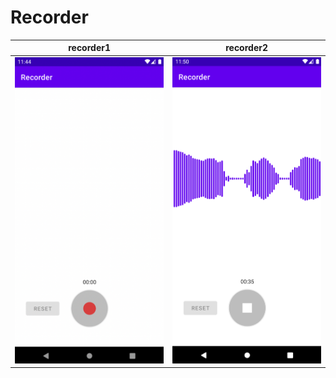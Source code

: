 # Recorder
recorder1             |  recorder2
:-------------------------:|:-------------------------:
![recorder1](https://raw.githubusercontent.com/yeontan0826/Android-Practice/main/Recorder/screenshot/recorder1.png)  |  ![recorder2](https://raw.githubusercontent.com/yeontan0826/Android-Practice/main/Recorder/screenshot/recorder2.png)
